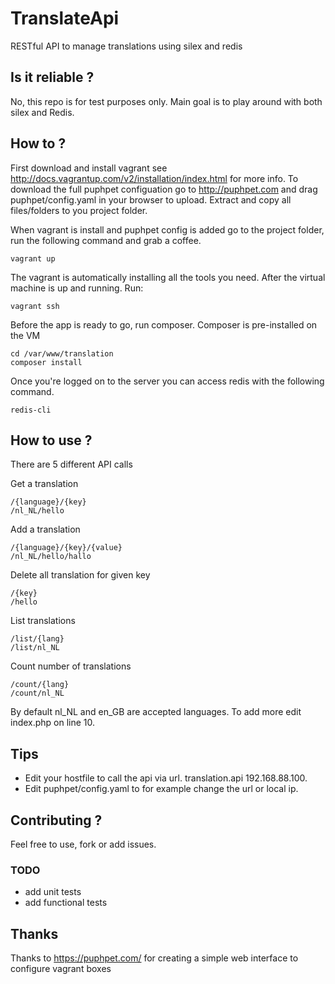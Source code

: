 # TranslateApi
RESTful API to manage translations using silex and redis

## Is it reliable ?

No, this repo is for test purposes only.
Main goal is to play around with both silex and Redis.

## How to ?

First download and install vagrant see http://docs.vagrantup.com/v2/installation/index.html for more info.
To download the full puphpet configuation go to http://puphpet.com and drag puphpet/config.yaml in your browser to upload.
Extract and copy all files/folders to you project folder.

When vagrant is install and puphpet config is added go to the project folder, run the following command and grab a coffee.
	
    vagrant up

The vagrant is automatically installing all the tools you need. 
After the virtual machine is up and running. Run:
    
    vagrant ssh
    
Before the app is ready to go, run composer. Composer is pre-installed on the VM
    
    cd /var/www/translation
    composer install
    
Once you're logged on to the server you can access redis with the following command.
   
    redis-cli
    
## How to use ?    
There are 5 different API calls

Get a translation

    /{language}/{key}
    /nl_NL/hello
    
Add a translation

    /{language}/{key}/{value}
    /nl_NL/hello/hallo

Delete all translation for given key

    /{key}
    /hello
    
List translations

    /list/{lang}
    /list/nl_NL
    
Count number of translations

    /count/{lang}
    /count/nl_NL
    
    
By default nl_NL and en_GB are accepted languages. To add more edit index.php on line 10.     

    
## Tips
* Edit your hostfile to call the api via url. translation.api 192.168.88.100.
* Edit puphpet/config.yaml to for example change the url or local ip.

## Contributing ?
Feel free to use, fork or add issues.

### TODO
* add unit tests
* add functional tests

## Thanks
Thanks to https://puphpet.com/ for creating a simple web interface to configure vagrant boxes



